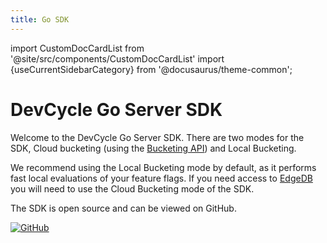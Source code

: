 ```yaml
---
title: Go SDK
---
```


import CustomDocCardList from '@site/src/components/CustomDocCardList' import {useCurrentSidebarCategory} from
'@docusaurus/theme-common';

# DevCycle Go Server SDK

Welcome to the DevCycle Go Server SDK. There are two modes for the SDK, Cloud bucketing (using the
[Bucketing API](https://docs.devcycle.com/bucketing-api/)) and Local Bucketing.

We recommend using the Local Bucketing mode by default, as it performs fast local evaluations of your feature flags. If
you need access to [EdgeDB](https://docs.devcycle.com/extras/edgedb) you will need to use the Cloud Bucketing mode of
the SDK.

<CustomDocCardList items={useCurrentSidebarCategory().items} columnWidth={4} />

The SDK is open source and can be viewed on GitHub.

[![GitHub](https://img.shields.io/github/stars/devcyclehq/go-server-sdk.svg?style=social&label=Star&maxAge=2592000)](https://github.com/DevCycleHQ/go-server-sdk)
